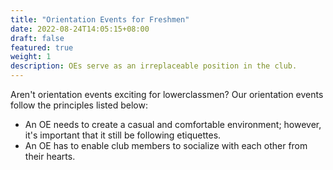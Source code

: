 ```yaml
---
title: "Orientation Events for Freshmen"
date: 2022-08-24T14:05:15+08:00
draft: false
featured: true
weight: 1
description: OEs serve as an irreplaceable position in the club.
---
```


Aren't orientation events exciting for lowerclassmen?
Our orientation events follow the principles listed below:

- An OE needs to create a casual and comfortable environment; however, it's important that it still be following etiquettes.
- An OE has to enable club members to socialize with each other from their hearts.
